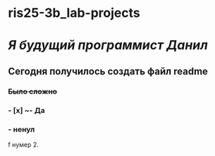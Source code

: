 # ris25-3b_lab-projects
# *Я будущий программист Данил*

## Сегодня получилось создать файл readme ##
###
### **~~Было сложно~~**

### - [x] ~- Да
### - ненул

f нумер
2. 
